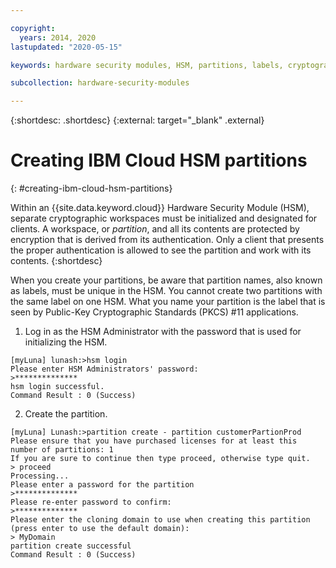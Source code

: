 ```yaml
---

copyright:
  years: 2014, 2020
lastupdated: "2020-05-15"

keywords: hardware security modules, HSM, partitions, labels, cryptographic, keys,

subcollection: hardware-security-modules

---
```


{:shortdesc: .shortdesc}
{:external: target="_blank" .external}

# Creating IBM Cloud HSM partitions
{: #creating-ibm-cloud-hsm-partitions}

Within an {{site.data.keyword.cloud}} Hardware Security Module (HSM), separate cryptographic workspaces must be initialized and designated for clients. A workspace, or *partition*, and all its contents are protected by encryption that is derived from its authentication. Only a client that presents the proper authentication is allowed to see the partition and work with its contents.
{:shortdesc}

When you create your partitions, be aware that partition names, also known as labels, must be unique in the HSM. You cannot create two partitions with the same label on one HSM. What you name your partition is the label that is seen by Public-Key Cryptographic Standards (PKCS) #11 applications.

1. Log in as the HSM Administrator with the password that is used for initializing the HSM.
```
[myLuna] lunash:>hsm login
Please enter HSM Administrators' password:
>**************
hsm login successful.
Command Result : 0 (Success)
```
2. Create the partition.
```
[myLuna] Lunash:>partition create - partition customerPartionProd
Please ensure that you have purchased licenses for at least this number of partitions: 1
If you are sure to continue then type proceed, otherwise type quit.
> proceed
Processing...
Please enter a password for the partition
>**************
Please re-enter password to confirm:
>**************
Please enter the cloning domain to use when creating this partition (press enter to use the default domain):
> MyDomain
partition create successful
Command Result : 0 (Success)
```
